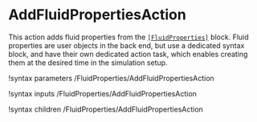 # AddFluidPropertiesAction

This action adds fluid properties from the [`[FluidProperties]`](syntax/FluidProperties/index.md) block.
Fluid properties are user objects in the back end, but use a dedicated syntax block,
and have their own dedicated action task, which enables creating them at the desired time
in the simulation setup.

!syntax parameters /FluidProperties/AddFluidPropertiesAction

!syntax inputs /FluidProperties/AddFluidPropertiesAction

!syntax children /FluidProperties/AddFluidPropertiesAction
